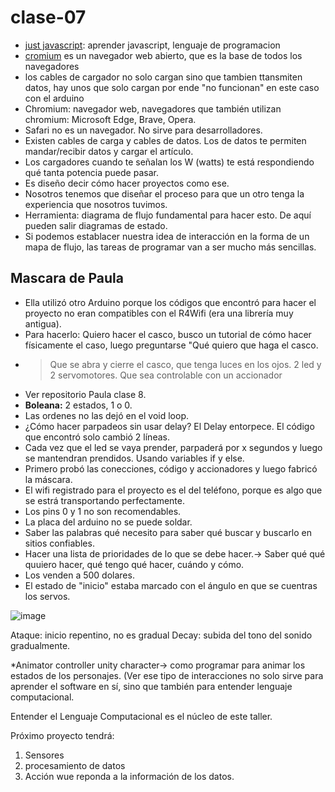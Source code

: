 # clase-07

- [just javascript](https://justjavascript.com): aprender javascript, lenguaje de programacion
- [cromium](https://www.chromium.org/getting-involved/download-chromium/) es un navegador web abierto, que es la base de todos los navegadores
- los cables de cargador no solo cargan sino que tambien ttansmiten datos, hay unos que solo cargan por ende "no funcionan" en este caso con el arduino
- Chromium: navegador web, navegadores que también utilizan chromium: Microsoft Edge, Brave, Opera.
- Safari no es un navegador. No sirve para desarrolladores.
- Existen cables de carga y cables de datos. Los de datos te permiten mandar/recibir datos y cargar el artículo.
- Los cargadores cuando te señalan los W (watts) te está respondiendo qué tanta potencia puede pasar.
- Es diseño decir cómo hacer proyectos como ese.
- Nosotros tenemos que diseñar el proceso para que un otro tenga la experiencia que nosotros tuvimos.
- Herramienta: diagrama de flujo fundamental para hacer esto. De aquí pueden salir diagramas de estado.
- Si podemos establacer nuestra idea de interacción en la forma de un mapa de flujo, las tareas de programar van a ser mucho más sencillas.

## Mascara de Paula
- Ella utilizó otro Arduino porque los códigos que encontró para hacer el proyecto no eran compatibles con el R4Wifi (era una librería muy antigua).
- Para hacerlo: Quiero hacer el casco, busco un tutorial de cómo hacer físicamente el caso, luego preguntarse "Qué quiero que haga el casco.
- > Que se abra y cierre el casco, que tenga luces en los ojos. 2 led y 2 servomotores.
  > Que sea controlable con un accionador
- Ver repositorio Paula clase 8.
- **Boleana:** 2 estados, 1 o 0.
- Las ordenes no las dejó en el void loop.
- ¿Cómo hacer parpadeos sin usar delay? El Delay entorpece. El código que encontró solo cambió 2 líneas.
- Cada vez que el led se vaya prender, parpaderá por x segundos y luego se mantendran prendidos. Usando variables if y else.
- Primero probó las conecciones, código y accionadores y luego fabricó la máscara.
- El wifi registrado para el proyecto es el del teléfono, porque es algo que se estrá transportando perfectamente.
- Los pins 0 y 1 no son recomendables.
- La placa del arduino no se puede soldar.
- Saber las palabras qué necesito para saber qué buscar y buscarlo en sitios confiables.
- Hacer una lista de prioridades de lo que se debe hacer.-> Saber qué qué quuiero hacer, qué tengo qué hacer, cuándo y cómo.
- Los venden a 500 dolares.
- El estado de "inicio" estaba marcado con el ángulo en que se cuentras los servos.
  
![image](https://github.com/user-attachments/assets/d3ed3548-8d8f-4259-a7fe-955ab28fc102)

Ataque: inicio repentino, no es gradual
Decay: subida del tono del sonido gradualmente.

*Animator controller unity character-> como programar para animar los estados de los personajes. (Ver ese tipo de interacciones no solo sirve para aprender el software en sí, sino que también para entender lenguaje computacional.

Entender el Lenguaje Computacional es el núcleo de este taller. 

Próximo proyecto tendrá:
1. Sensores
2. procesamiento de datos
3. Acción wue reponda a la información de los datos.

##
